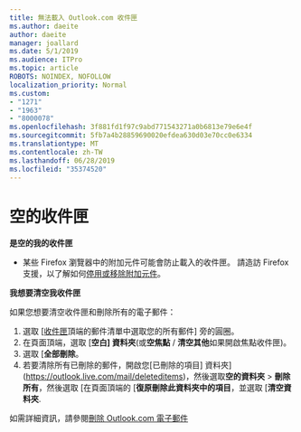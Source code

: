 ```yaml
---
title: 無法載入 Outlook.com 收件匣
ms.author: daeite
author: daeite
manager: joallard
ms.date: 5/1/2019
ms.audience: ITPro
ms.topic: article
ROBOTS: NOINDEX, NOFOLLOW
localization_priority: Normal
ms.custom:
- "1271"
- "1963"
- "8000078"
ms.openlocfilehash: 3f881fd1f97c9abd771543271a0b6813e79e6e4f
ms.sourcegitcommit: 5fb7a4b28859690020efdea630d03e70cc0e6334
ms.translationtype: MT
ms.contentlocale: zh-TW
ms.lasthandoff: 06/28/2019
ms.locfileid: "35374520"
---
```

# <a name="empty-inbox"></a>空的收件匣

**是空的我的收件匣**

- 某些 Firefox 瀏覽器中的附加元件可能會防止載入的收件匣。 請造訪 Firefox 支援，以了解如何[停用或移除附加元件](https://support.mozilla.org/kb/disable-or-remove-add-ons)。

**我想要清空我收件匣**

如果您想要清空收件匣和刪除所有的電子郵件：

1. 選取 [[收件匣](https://outlook.live.com/mail/inbox)頂端的郵件清單中選取您的所有郵件] 旁的圓圈。
1. 在頁面頂端，選取 [**空白] 資料夾**(或**空焦點** / **清空其他**如果開啟焦點收件匣)。
1. 選取 [**全部刪除**。
1. 若要清除所有已刪除的郵件，開啟您[已刪除的項目] 資料夾](https://outlook.live.com/mail/deleteditems)，然後選取**空的資料夾** > **刪除所有**，然後選取 [在頁面頂端的 [**復原刪除此資料夾中的項目**，並選取 [**清空資料夾**.

如需詳細資訊，請參閱[刪除 Outlook.com 電子郵件](https://support.office.com/article/a9b63739-5392-412a-8e9a-d4b02708dee4)